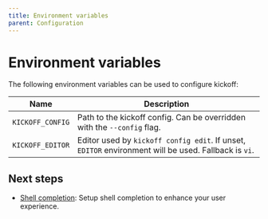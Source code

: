 ```yaml
---
title: Environment variables
parent: Configuration
---
```


# Environment variables

The following environment variables can be used to configure kickoff:

| Name             | Description                                                                                          |
| ---              | ---                                                                                                  |
| `KICKOFF_CONFIG` | Path to the kickoff config. Can be overridden with the `--config` flag.                              |
| `KICKOFF_EDITOR` | Editor used by `kickoff config edit`. If unset, `EDITOR` environment will be used. Fallback is `vi`. |

## Next steps

* [Shell completion](shell-completion): Setup shell completion to enhance your user experience.
